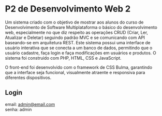 # P2 de Desenvolvimento Web 2
Um sistema criado com o objetivo de mostrar aos alunos do curso de Desenvolvimento de Software Multiplataforma o básico do desenvolvimento web, especialmente no que diz respeito as operações CRUD (Criar, Ler, Atualizar e Deletar) seguindo padrão MVC e se comunicando com API baseando-se em arquitetura REST. 
Este sistema possui uma interface de usuário interativa que se conecta a um banco de dados, permitindo que o usuário cadastre, faça login e faça modificações em usuários e produtos. 
O sistema foi construido com PHP, HTML, CSS e JavaScript.

O front-end foi desenvolvido com o framework de CSS Bulma, garantindo que a interface seja funcional, visualmente atraente e responsiva para diferentes dispositivos.

## Login

email: admin@email.com	
senha: admin
